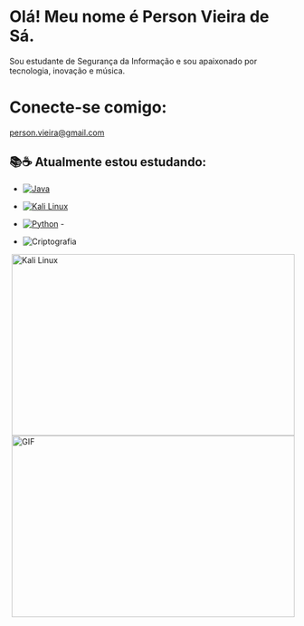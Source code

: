 
# Olá! Meu nome é Person Vieira de Sá.

Sou estudante de Segurança da Informação e sou apaixonado por tecnologia, inovação e música.

# Conecte-se comigo: 
person.vieira@gmail.com

## 📚☕ Atualmente estou estudando:
- [![Java](https://img.shields.io/badge/Java-000?style=for-the-badge&logo=java)](https://web.dio.me/track/bf7abb82-1324-4074-9949-f474a1a911fe)

- [![Kali Linux](https://img.shields.io/badge/Kali_Linux-000?style=for-the-badge&logo=kalilinux&logoColor=white)]( https://www.kali.org/)

-  [![Python](https://img.shields.io/badge/Python-000?style=for-the-badge&logo=python)]( https://www.python.org/) -

- ![Criptografia](https://img.shields.io/badge/Criptografia-000?style=for-the-badge&logo=security&logoColor=blue)

<img align="right" alt="Kali Linux" src="https://www.kali.org/images/kali-logo.svg" width="500" height="320" />

 <img align="right" alt="GIF" src="https://github.com/abhisheknaiidu/abhisheknaiidu/blob/master/code.gif?raw=true" width="500" height="320" />

